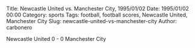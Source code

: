 Title: Newcastle United vs. Manchester City, 1995/01/02
Date: 1995/01/02 00:00
Category: sports
Tags: football, football scores, Newcastle United, Manchester City
Slug: newcastle-united-vs-manchester-city
Author: carbonero


Newcastle United 0 - 0 Manchester City
